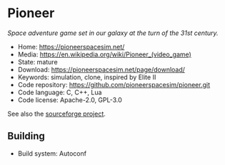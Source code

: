 # Pioneer

_Space adventure game set in our galaxy at the turn of the 31st century._

- Home: https://pioneerspacesim.net/
- Media: <https://en.wikipedia.org/wiki/Pioneer_(video_game)>
- State: mature
- Download: https://pioneerspacesim.net/page/download/
- Keywords: simulation, clone, inspired by Elite II
- Code repository: https://github.com/pioneerspacesim/pioneer.git
- Code language: C, C++, Lua
- Code license: Apache-2.0, GPL-3.0

See also the [sourceforge project](https://sourceforge.net/projects/pioneerspacesim/).

## Building

- Build system: Autoconf
